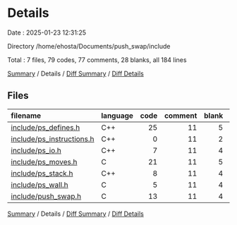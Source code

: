 # Details

Date : 2025-01-23 12:31:25

Directory /home/ehosta/Documents/push_swap/include

Total : 7 files,  79 codes, 77 comments, 28 blanks, all 184 lines

[Summary](results.md) / Details / [Diff Summary](diff.md) / [Diff Details](diff-details.md)

## Files
| filename | language | code | comment | blank | total |
| :--- | :--- | ---: | ---: | ---: | ---: |
| [include/ps\_defines.h](/include/ps_defines.h) | C++ | 25 | 11 | 5 | 41 |
| [include/ps\_instructions.h](/include/ps_instructions.h) | C++ | 0 | 11 | 2 | 13 |
| [include/ps\_io.h](/include/ps_io.h) | C++ | 7 | 11 | 4 | 22 |
| [include/ps\_moves.h](/include/ps_moves.h) | C | 21 | 11 | 5 | 37 |
| [include/ps\_stack.h](/include/ps_stack.h) | C++ | 8 | 11 | 4 | 23 |
| [include/ps\_wall.h](/include/ps_wall.h) | C | 5 | 11 | 4 | 20 |
| [include/push\_swap.h](/include/push_swap.h) | C | 13 | 11 | 4 | 28 |

[Summary](results.md) / Details / [Diff Summary](diff.md) / [Diff Details](diff-details.md)